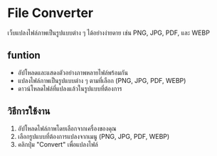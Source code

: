 # File Converter

เว็บแปลงไฟล์ภาพเป็นรูปแบบต่าง ๆ ได้อย่างง่ายดาย เช่น PNG, JPG, PDF, และ WEBP

## funtion
- อัปโหลดและแสดงตัวอย่างภาพหลายไฟล์พร้อมกัน
- แปลงไฟล์ภาพเป็นรูปแบบต่าง ๆ ตามที่เลือก (PNG, JPG, PDF, WEBP)
- ดาวน์โหลดไฟล์ที่แปลงแล้วในรูปแบบที่ต้องการ

## วิธีการใช้งาน
1. อัปโหลดไฟล์ภาพโดยเลือกจากเครื่องของคุณ
2. เลือกรูปแบบที่ต้องการแปลงจากเมนู (PNG, JPG, PDF, WEBP)
3. คลิกปุ่ม "Convert" เพื่อแปลงไฟล์
